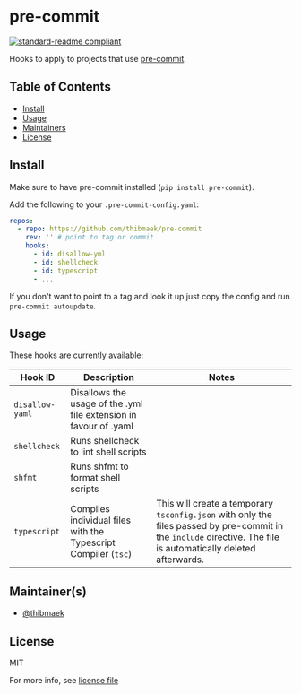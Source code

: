 # pre-commit

<!-- Banner & Badges. Badges should have newlines -->
[![standard-readme compliant](https://img.shields.io/badge/readme%20style-standard-brightgreen.svg?style=flat-square)](https://github.com/RichardLitt/standard-readme)

Hooks to apply to projects that use [pre-commit](https://pre-commit.com).

## Table of Contents

- [Install](#install)
- [Usage](#usage)
- [Maintainers](#maintainers)
- [License](#license)

## Install

Make sure to have pre-commit installed (`pip install pre-commit`).

Add the following to your `.pre-commit-config.yaml`:

```yaml
repos:
  - repo: https://github.com/thibmaek/pre-commit
    rev: '' # point to tag or commit
    hooks:
      - id: disallow-yml
      - id: shellcheck
      - id: typescript
      - ...
```

If you don't want to point to a tag and look it up just copy the config and run `pre-commit autoupdate`.

## Usage

These hooks are currently available:

| Hook ID | Description | Notes |
| - | - | - |
| `disallow-yaml` | Disallows the usage of the .yml file extension in favour of .yaml
| `shellcheck` | Runs shellcheck to lint shell scripts
| `shfmt` | Runs shfmt to format shell scripts
| `typescript` | Compiles individual files with the Typescript Compiler (`tsc`) | This will create a temporary `tsconfig.json` with only the files passed by pre-commit in the `include` directive. The file is automatically deleted afterwards.

## Maintainer(s)

- [@thibmaek](https://github.com/thibmaek)

## License

MIT

For more info, see [license file](./LICENSE)
